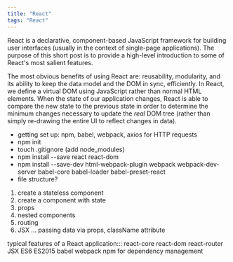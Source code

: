 ```yaml
---
title: "React"
tags: "React"
---
```


React is a declarative, component-based JavaScript framework for building user interfaces (usually in the context of single-page applications). The purpose of this short post is to provide a high-level introduction to some of React's most salient features.

The most obvious benefits of using React are: reusability, modularity, and its ability to keep the data model and the DOM in sync, efficiently. In React, we define a virtual DOM using JavaScript rather than normal HTML elements. When the state of our application changes, React is able to compare the new state to the previous state in order to determine the minimum changes necessary to update the *real* DOM tree (rather than simply re-drawing the entire UI to reflect changes in data).


<script src="https://gist.github.com/jeffreysbrother/38e26da329e7865b7d8051ca2e30e169.js"></script>

- getting set up: npm, babel, webpack, axios for HTTP requests
- npm init
- touch .gitignore (add node_modules)
- npm install --save react react-dom
- npm install --save-dev html-webpack-plugin webpack webpack-dev-server babel-core babel-loader babel-preset-react
- file structure?

1. create a stateless component
2. create a component with state
3. props
4. nested components
5. routing
6. JSX ... passing data via props, className attribute

typical features of a React application:::
react-core
react-dom
react-router
JSX
ES6
ES2015
babel
webpack
npm for dependency management
